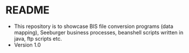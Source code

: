 # README #
* This repository is to showcase BIS file conversion programs (data mapping), Seeburger business processes, beanshell scripts written in java, ftp scripts etc.
* Version 1.0
